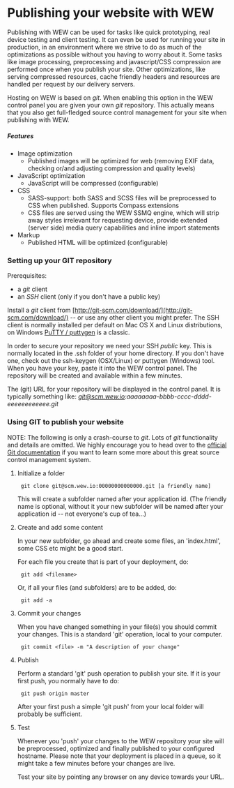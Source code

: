 # Publishing your website with WEW

Publishing with WEW can be used for tasks like quick prototyping, real device testing and client testing. It can even be used for running your site in production, in an environment where we strive to do as much of the optimizations as possible without you having to worry about it. Some tasks like image processing, preprocessing and javascript/CSS compression are performed once when you publish your site. Other optimizations, like serving compressed resources, cache friendly headers and resources are handled per request by our delivery servers.

Hosting on WEW is based on *git*. When enabling this option in the WEW control panel you are given your own *git* repository. This actually means that you also get full-fledged source control management for your site when publishing with WEW.

##### Features
* Image optimization
	* Published images will be optimized for web (removing EXIF data, checking or/and adjusting compression and quality levels)
* JavaScript optimization
	* JavaScript will be compressed (configurable)
* CSS
	* SASS-support: both SASS and SCSS files will be preprocessed to CSS when published. Supports Compass extensions
	* CSS files are served using the WEW SSMQ engine, which will strip away styles irrelevant for requesting device, provide extended (server side) media query capabilities and inline import statements
* Markup
	* Published HTML will be optimized (configurable)

### Setting up your GIT repository

Prerequisites:
 * a *git* client
 * an *SSH* client (only if you don't have a public key)

 Install a *git* client from [http://git-scm.com/download/](http://git-scm.com/download/) -- or use any other client you might prefer.
 The SSH client is normally installed per default on Mac OS X and Linux distributions, on Windows [PuTTY / puttygen](http://www.chiark.greenend.org.uk/~sgtatham/putty/download.html) is a classic.

In order to secure your repository we need your SSH *public* key. This is normally located in the .ssh folder of your home directory. If you don't have one, check out the ssh-keygen (OSX/Linux) or puttygen (Windows) tool. When you have your key, paste it into the WEW control panel. The repository will be created and available within a few minutes.

The (git) URL for your repository will be displayed in the control panel. It is typically something like: *git@scm.wew.io:aaaaaaaa-bbbb-cccc-dddd-eeeeeeeeeeee.git*

### Using GIT to publish your website

NOTE: The following is only a crash-course to *git*. Lots of *git* functionality and details are omitted. We highly encourage you to head over to the [official Git documentation](http://git-scm.com/doc) if you want to learn some more about this great source control management system.

1. Initialize a folder

		git clone git@scm.wew.io:00000000000000.git [a friendly name]

	This will create a subfolder named after your application id. (The friendly name is optional, without it your new subfolder will be named after your application id -- not everyone's cup of tea...)

2. Create and add some content

	In your new subfolder, go ahead and create some files, an 'index.html', some CSS etc might be a good start.

	For each file you create that is part of your deployment, do:

		git add <filename>

	Or, if all your files (and subfolders) are to be added, do:
	
		git add -a

3. Commit your changes

	When you have changed something in your file(s) you should commit your changes. This is a standard 'git' operation, local to your computer.

		git commit <file> -m "A description of your change"

4. Publish

	Perform a standard 'git' push operation to publish your site. If it is your first push, you normally have to do:

		git push origin master

	After your first push a simple 'git push' from your local folder will probably be sufficient.

5. Test

	Whenever you 'push' your changes to the WEW repository your site will be preprocessed, optimized and finally published to your configured hostname. Please note that your deployment is placed in a queue, so it might take a few minutes before your changes are live.

	Test your site by pointing any browser on any device towards your URL.